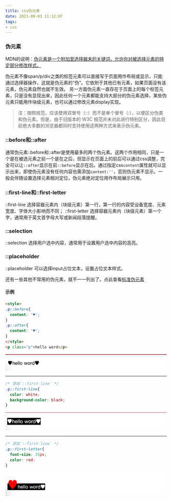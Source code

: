 ```yaml
---
title: css伪元素
date: 2021-09-03 11:12:07
tags:
- css
---
```


### 伪元素

MDN的说明：[伪元素是一个附加至选择器末的关键词，允许你对被选择元素的特定部分修改样式。](https://developer.mozilla.org/zh-CN/docs/Web/CSS/Pseudo-elements)

伪元素不像span/p/div之类的标签元素可以直接写于页面用作布局或显示，只能通过选择器操作，这就是伪元素的“伪”。它依附于其他已有元素，如果页面没有该元素，伪元素自然也就不生效。 另一方面伪元素一直存在于页面上的每个标签元素，只是没有显现出来，因此任何一个元素都能支持大部分的伪元素选择，某些伪元素只能用作块级元素，也可以通过修改元素display实现。

> 注：按照规范，应该使用双冒号（::）而不是单个冒号（:），以便区分伪类和伪元素。但是，由于旧版本的 W3C 规范并未对此进行特别区分，因此目前绝大多数的浏览器都同时支持使用这两种方式来表示伪元素。

### ::before和::after

通常伪元素::before和::after是使用最多的两个伪元素。这两个作用相同，只是一个是在被选元素之前一个是在之后，但显示在页面上的前后可以通过css调整，完全可以让`::after`显示在前`::before`显示在后。通过指定css`content`属性就可以显示出来，即使伪元素没有任何内容也需添加`content:''`，否则伪元素不显示。一般会伴随设置选择元素相对定位，伪元素绝对定位用作布局展示只用。

### ::first-line和::first-letter

::first-line 选择容器元素内（块级元素）第一行，第一行的内容受设备宽度、元素宽度、字体大小影响而不同；
::first-letter 选择容器元素内（块级元素）第一个字，通常用于英文首字母大写或新闻段落提醒。

### ::selection

::selection 选择用户选中内容，通常用于设置用户选中内容的高亮。

### ::placeholder

::placeholder 可以选择input占位文本，设置占位文本样式。

还有一些其他不常用的伪元素，就不一一列出了。点此查看[标准伪元素](https://developer.mozilla.org/zh-CN/docs/Web/CSS/Pseudo-elements#%E6%A0%87%E5%87%86%E4%BC%AA%E5%85%83%E7%B4%A0%E7%B4%A2%E5%BC%95)

#### 示例

```html
<style>
.p::before{
  content: '♥';
}
.p::after{
  content: '♥';
}
</style>
<p class="p">hello word</p>
```

![img](../assets/img/css-1.png)

---

```css
/* 添加`::first-line` */
.p::first-line{
  color: white;
  background-color: black;
}
```

![img](../assets/img/css-2.png)

---

```css
/* 添加`::first-line` */
.p::first-letter{
  font-size: 35px;
  color: red;
}
```

![img](../assets/img/css-3.png)